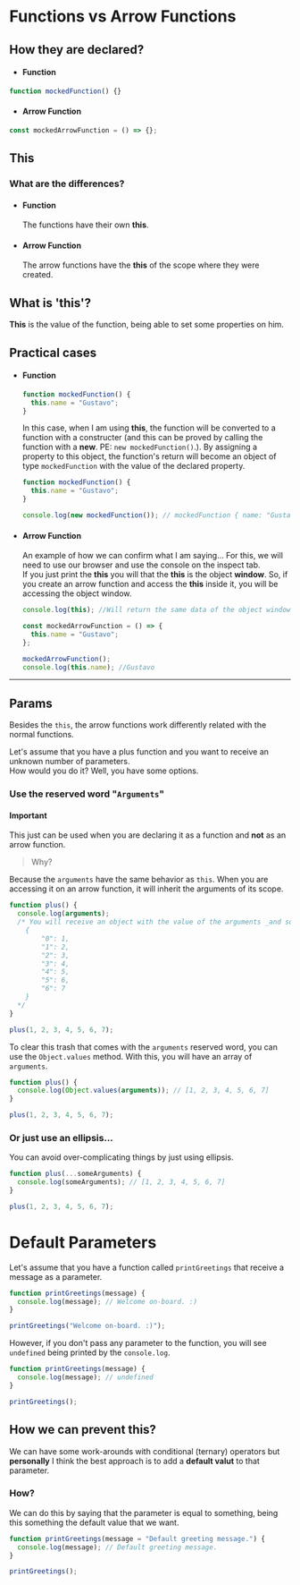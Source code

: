 # Functions vs Arrow Functions

## How they are declared?

- #### Function

```javascript
function mockedFunction() {}
```

- #### Arrow Function

```javascript
const mockedArrowFunction = () => {};
```

## This

### What are the differences?

- #### Function

  The functions have their own **this**.

- #### Arrow Function
  The arrow functions have the **this** of the scope where they were created.

## What is 'this'?

**This** is the value of the function, being able to set some properties on him.

## Practical cases

- #### Function

  ```javascript
  function mockedFunction() {
    this.name = "Gustavo";
  }
  ```

  In this case, when I am using **this**, the function will be converted to a function with a constructer (and this can be proved by calling the function with a **new**. PE: `new mockedFunction()`.).
  By assigning a property to this object, the function's return will become an object of type `mockedFunction` with the value of the declared property.

  ```javascript
  function mockedFunction() {
    this.name = "Gustavo";
  }

  console.log(new mockedFunction()); // mockedFunction { name: "Gustavo" }
  ```

- #### Arrow Function

  An example of how we can confirm what I am saying... For this, we will need to use our browser and use the console on the inspect tab.  
  If you just print the **this** you will that the **this** is the object **window**. So, if you create an arrow function and access the **this** inside it, you will be accessing the object window.

  ```javascript
  console.log(this); //Will return the same data of the object window.

  const mockedArrowFunction = () => {
    this.name = "Gustavo";
  };

  mockedArrowFunction();
  console.log(this.name); //Gustavo
  ```

---

## Params

Besides the `this`, the arrow functions work differently related with the normal functions.

Let's assume that you have a plus function and you want to receive an unknown number of parameters.  
How would you do it? Well, you have some options.

### Use the reserved word "`Arguments`"

#### Important

This just can be used when you are declaring it as a function and **not** as an arrow function.

> Why?

Because the `arguments` have the same behavior as `this`. When you are accessing it on an arrow function, it will inherit the arguments of its scope.

```javascript
function plus() {
  console.log(arguments);
  /* You will receive an object with the value of the arguments _and some trash_
    {
        "0": 1,
        "1": 2,
        "2": 3,
        "3": 4,
        "4": 5,
        "5": 6,
        "6": 7
    } 
  */
}

plus(1, 2, 3, 4, 5, 6, 7);
```

To clear this trash that comes with the `arguments` reserved word, you can use the `Object.values` method. With this, you will have an array of `arguments`.

```javascript
function plus() {
  console.log(Object.values(arguments)); // [1, 2, 3, 4, 5, 6, 7]
}

plus(1, 2, 3, 4, 5, 6, 7);
```

### Or just use an ellipsis...

You can avoid over-complicating things by just using ellipsis.

```javascript
function plus(...someArguments) {
  console.log(someArguments); // [1, 2, 3, 4, 5, 6, 7]
}

plus(1, 2, 3, 4, 5, 6, 7);
```

# Default Parameters

Let's assume that you have a function called `printGreetings` that receive a message as a parameter.

```javascript
function printGreetings(message) {
  console.log(message); // Welcome on-board. :)
}

printGreetings("Welcome on-board. :)");
```

However, if you don't pass any parameter to the function, you will see `undefined` being printed by the `console.log`.

```javascript
function printGreetings(message) {
  console.log(message); // undefined
}

printGreetings();
```

## How we can prevent this?

We can have some work-arounds with conditional (ternary) operators but **personally** I think the best approach is to add a **default valut** to that parameter.

### How?

We can do this by saying that the parameter is equal to something, being this something the default value that we want.

```javascript
function printGreetings(message = "Default greeting message.") {
  console.log(message); // Default greeting message.
}

printGreetings();
```
